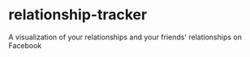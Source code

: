 relationship-tracker
====================

A visualization of your relationships and your friends' relationships on Facebook 
